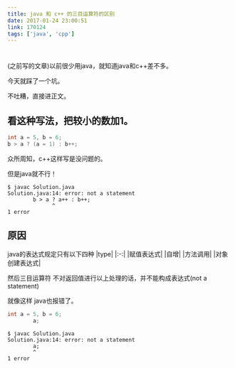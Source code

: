 ```yaml
---
title: java 和 c++ 的三目运算符的区别
date: 2017-01-24 23:00:51
link: 170124
tags: ['java', 'cpp']
---
```

#

(之前写的文章)以前很少用java，就知道java和c++差不多。

今天就踩了一个坑。

不吐糟，直接进正文。

## 看这种写法，把较小的数加1。

```c++
int a = 5, b = 6;
b > a ? (a = 1) : b++;
```

众所周知，c++这样写是没问题的。

但是java就不行！

```shell
$ javac Solution.java
Solution.java:14: error: not a statement
        b > a ? a++ : b++;
              ^
1 error
```

## 原因

java的表达式规定只有以下四种
|type|
|:-:|
|赋值表达式|
|自增|
|方法调用|
|对象创建表达式|

然后三目运算符 不对返回值进行以上处理的话，并不能构成表达式(not a statement)

就像这样 java也报错了。

```java
int a = 5, b = 6;
        a;
```

```shell
$ javac Solution.java
Solution.java:14: error: not a statement
        a;
        ^
1 error
```
